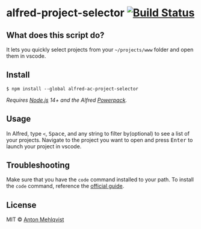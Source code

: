 # alfred-project-selector [![Build Status](https://travis-ci.org/AntonMehlqvist/alfred-project-selector.svg?branch=master)](https://travis-ci.org/AntonMehlqvist/alfred-project-selector)

## What does this script do?

It lets you quickly select projects from your `~/projects/www` folder and open them in vscode.


## Install

```
$ npm install --global alfred-ac-project-selector
```

*Requires [Node.js](https://nodejs.org) 14+ and the Alfred [Powerpack](https://www.alfredapp.com/powerpack/).*


## Usage

In Alfred, type `<`, <kbd> Space</kbd>, and any string to filter by(optional) to see a list of your projects.
Navigate to the project you want to open and press <kbd>Enter</kbd> to launch your project in vscode.

## Troubleshooting
Make sure that you have the `code` command installed to your path. To install the `code` command, reference the [official guide](https://code.visualstudio.com/docs/setup/mac#_launching-from-the-command-line).


## License

MIT © [Anton Mehlqvist](http://no-website)
